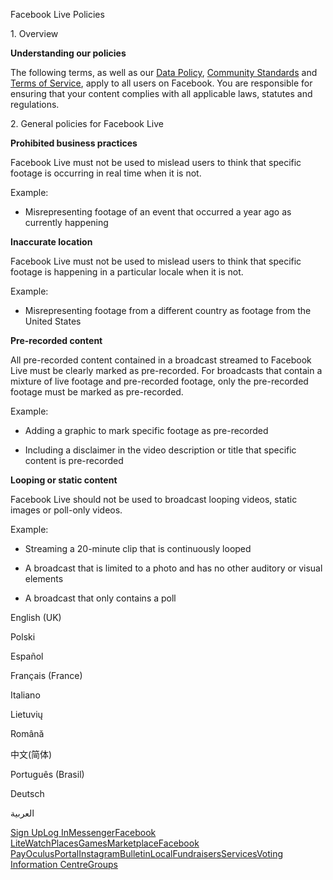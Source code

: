 Facebook Live Policies

1\. Overview

**Understanding our policies**

The following terms, as well as our [Data Policy](https://www.facebook.com/about/privacy/), [Community Standards](https://www.facebook.com/communitystandards/) and [Terms of Service](https://www.facebook.com/legal/terms), apply to all users on Facebook. You are responsible for ensuring that your content complies with all applicable laws, statutes and regulations.

2\. General policies for Facebook Live

**Prohibited business practices**

Facebook Live must not be used to mislead users to think that specific footage is occurring in real time when it is not.

Example:

*   Misrepresenting footage of an event that occurred a year ago as currently happening

**Inaccurate location**

Facebook Live must not be used to mislead users to think that specific footage is happening in a particular locale when it is not.

Example:

*   Misrepresenting footage from a different country as footage from the United States

**Pre-recorded content**

All pre-recorded content contained in a broadcast streamed to Facebook Live must be clearly marked as pre-recorded. For broadcasts that contain a mixture of live footage and pre-recorded footage, only the pre-recorded footage must be marked as pre-recorded.

Example:

*   Adding a graphic to mark specific footage as pre-recorded

*   Including a disclaimer in the video description or title that specific content is pre-recorded

**Looping or static content**

Facebook Live should not be used to broadcast looping videos, static images or poll-only videos.

Example:

*   Streaming a 20-minute clip that is continuously looped

*   A broadcast that is limited to a photo and has no other auditory or visual elements

*   A broadcast that only contains a poll

English (UK)

Polski

Español

Français (France)

Italiano

Lietuvių

Română

中文(简体)

Português (Brasil)

Deutsch

العربية

[Sign Up](https://www.facebook.com/reg/)[Log In](https://www.facebook.com/login/)[Messenger](https://l.facebook.com/l.php?u=https%3A%2F%2Fmessenger.com%2F&h=AT1DgcoqfumeA9H7_1LHGaN7YWIdYO4qjz1WombBffzlogUlRgnZRfXa64XNBJEe-U1uKeiHCVeEmqxsfk7phaCqZ8vOjP6o0BD0fAiP3mjLeyCrh9VEZJA9UgICsiE6dJSXtFICUcS9mV7KCXiLGzwsaOdbnlAba41emw)[Facebook Lite](https://www.facebook.com/lite/)[Watch](https://en-gb.facebook.com/watch/)[Places](https://www.facebook.com/places/)[Games](https://www.facebook.com/games/)[Marketplace](https://www.facebook.com/marketplace/)[Facebook Pay](https://pay.facebook.com/)[Oculus](https://l.facebook.com/l.php?u=https%3A%2F%2Fwww.oculus.com%2F&h=AT1DgcoqfumeA9H7_1LHGaN7YWIdYO4qjz1WombBffzlogUlRgnZRfXa64XNBJEe-U1uKeiHCVeEmqxsfk7phaCqZ8vOjP6o0BD0fAiP3mjLeyCrh9VEZJA9UgICsiE6dJSXtFICUcS9mV7KCXiLGzwsaOdbnlAba41emw)[Portal](https://portal.facebook.com/)[Instagram](https://l.facebook.com/l.php?u=https%3A%2F%2Fwww.instagram.com%2F&h=AT1DgcoqfumeA9H7_1LHGaN7YWIdYO4qjz1WombBffzlogUlRgnZRfXa64XNBJEe-U1uKeiHCVeEmqxsfk7phaCqZ8vOjP6o0BD0fAiP3mjLeyCrh9VEZJA9UgICsiE6dJSXtFICUcS9mV7KCXiLGzwsaOdbnlAba41emw)[Bulletin](https://www.bulletin.com/)[Local](https://www.facebook.com/local/lists/245019872666104/)[Fundraisers](https://www.facebook.com/fundraisers/)[Services](https://www.facebook.com/biz/directory/)[Voting Information Centre](https://www.facebook.com/votinginformationcenter/?entry_point=c2l0ZQ%3D%3D)[Groups](https://www.facebook.com/groups/explore/)